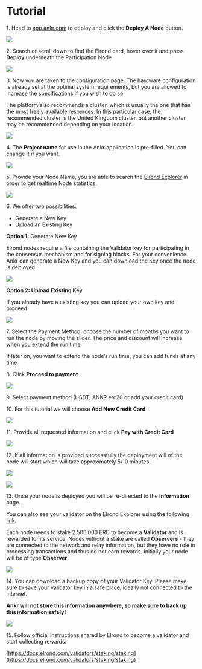 # Tutorial

1\. Head to [app.ankr.com](http://app.ankr.com) to deploy and click the **Deploy A Node** button.

![](https://gblobscdn.gitbook.com/assets%2F-MF6NYa65t3TUvQZ0zRX%2F-MK6S2S9XxPd9BZOCP9\_%2F-MK6S7VB5fPD7P9-d8sn%2Fimage.png?alt=media\&token=3ee38c03-bb0a-4dfe-b964-b05fb4b60f08)

2\. Search or scroll down to find the Elrond card, hover over it and press **Deploy** underneath the Participation Node

![](https://downloads.intercomcdn.com/i/o/231657802/b7519caca8d90468dd2516bb/image.png)

3\. Now you are taken to the configuration page. The hardware configuration is already set at the optimal system requirements, but you are allowed to increase the specifications if you wish to do so.

The platform also recommends a cluster, which is usually the one that has the most freely available resources. In this particular case, the recommended cluster is the United Kingdom cluster, but another cluster may be recommended depending on your location.

![](https://downloads.intercomcdn.com/i/o/231659073/6b3043c29c1a85c9d9193ad8/image.png)

4\. The **Project name** for use in the Ankr application is pre-filled. You can change it if you want.

![](https://downloads.intercomcdn.com/i/o/231660378/640174c4df845967f2cdfd76/image.png)

5\. Provide your Node Name, you are able to search the [Elrond Explorer](https://explorer.elrond.com) in order to get realtime Node statistics.

![](https://ankrcom.intercom-attachments-7.com/i/o/215730071/41c7b371b9090b25cc7dfd0c/hQI6FRdZpRJS5Rmc-K5R1Htr-4eHOmtXyqrJuWCOOyAwLr1MdS-uL-kRHS3-FgWtIW4y-qlayb1QpXByXI2r1NqwTm\_A8diF1\_Rhp9Rex1J\_jDg9RnjXsbiv8iC9l1H9uznpdMZ0)

6\. We offer two possibilities:

* Generate a New Key
* Upload an Existing Key

**Option 1:** Generate New Key

Elrond nodes require a file containing the Validator key for participating in the consensus mechanism and for signing blocks. For your convenience Ankr can generate a New Key and you can download the Key once the node is deployed.

![](https://downloads.intercomcdn.com/i/o/231660835/bcc1b0d3c4be840beb82087a/image.png)

**Option 2: Upload Existing Key**

If you already have a existing key you can upload your own key and proceed.

![](https://downloads.intercomcdn.com/i/o/231661058/0e1b33b842d3dc85ee46006b/image.png)

7\. Select the Payment Method, choose the number of months you want to run the node by moving the slider. The price and discount will increase when you extend the run time.

If later on, you want to extend the node’s run time, you can add funds at any time

8\. Click **Proceed to payment**

![](https://gblobscdn.gitbook.com/assets%2F-MF6NYa65t3TUvQZ0zRX%2F-MJvkX79VfkfSMLNe0zd%2F-MJvlXeZ\_Kumnm64fd-E%2Fimage.png?alt=media\&token=fdc96acc-f877-4f80-9dcf-c224e06a1862)

9\. Select payment method (USDT, ANKR erc20 or add your credit card)

10\. For this tutorial we will choose **Add New Credit Card**

![](https://gblobscdn.gitbook.com/assets%2F-MF6NYa65t3TUvQZ0zRX%2F-MJvkX79VfkfSMLNe0zd%2F-MJvmm57J1iqDxDOmGZr%2Fimage.png?alt=media\&token=7ec0db7c-640f-493e-86a2-30bf49bbc324)

11\. Provide all requested information and click **Pay with Credit Card**

![](https://gblobscdn.gitbook.com/assets%2F-MF6NYa65t3TUvQZ0zRX%2F-MJvkX79VfkfSMLNe0zd%2F-MJvnQkVhvop0uEzMcEc%2Fimage.png?alt=media\&token=1c91893c-2578-4954-8fc3-fe7d0af45dc0)

12\. If all information is provided successfully the deployment will of the node will start which will take approximately 5/10 minutes.

![](https://downloads.intercomcdn.com/i/o/231661439/3ef67ddccf59f786e474ddbe/image.png)

![](https://downloads.intercomcdn.com/i/o/231661632/b6f4bdb835a0875dbc024df1/image.png)

13\. Once your node is deployed you will be re-directed to the **Information** page.

You can also see your validator on the Elrond Explorer using the following [link](https://explorer.elrond.com/validators/00ae39925d40643178186f069987334a567475bc34702cfed4272dbe43ee011f473cbede55163bf646e7b7144c6eea18a596c17b1ea9d5865e30e02af3c295a1c97264180e1d05e5fd8c44c4c10ed6aa1395b40eb5eca6a5fc52634cc41b620f).

Each node needs to stake 2.500.000 ERD to become a **Validator** and is rewarded for its service. Nodes without a stake are called **Observers** - they are connected to the network and relay information, but they have no role in processing transactions and thus do not earn rewards. Initially your node will be of type **Observer**.

![](https://ankrcom.intercom-attachments-7.com/i/o/215730080/f5e8002937868726798db4a1/6M5ZQhvW2KqJ92DXSWcdbbh\_RwXiiDFrcuavxf3xyGAJvn7hsSiT2e4SwE2mxhVLIAN9cJXe-PmClP0tp2dWwpLYqTJSYYsj1YiWEUVzy1IVdab6N\_4tiYnDRlU3OSE5cX-eTlM3)

14\. You can download a backup copy of your Validator Key. Please make sure to save your validator key in a safe place, ideally not connected to the internet.

**Ankr will not store this information anywhere, so make sure to back up this information safely!**

![](https://ankrcom.intercom-attachments-7.com/i/o/215730083/2daed8cbe21da142e09970b8/oLxD4-R7xE88CsUude-FiluHx287XLtAB-UPipR2zODmSJm5bQaZAFdBb6yWDZ7CpCPxShalXpbqkJTZ\_tGfVCDvC3ZJvqBIZhHaX68qE9uIeciHpQxL\_UtVyRxyc0teB\_Unm5FM)

15\. Follow official instructions shared by Elrond to become a validator and start collecting rewards:

​[https://docs.elrond.com/validators/staking/staking](https://docs.elrond.com/validators/staking/staking)​
